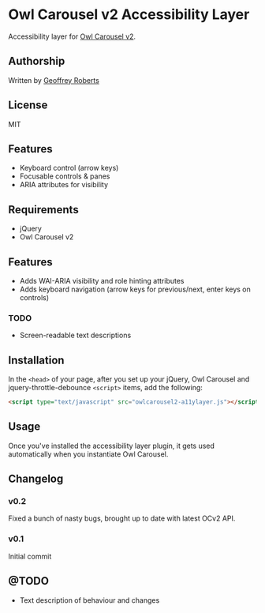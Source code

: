 # Owl Carousel v2 Accessibility Layer

Accessibility layer for [Owl Carousel v2](https://github.com/smashingboxes/OwlCarousel2).

## Authorship

Written by [Geoffrey Roberts](mailto:g.roberts@blackicemedia.com)

## License

MIT

## Features

* Keyboard control (arrow keys)
* Focusable controls & panes
* ARIA attributes for visibility

## Requirements

* jQuery
* Owl Carousel v2

## Features

* Adds WAI-ARIA visibility and role hinting attributes
* Adds keyboard navigation (arrow keys for previous/next, enter keys on controls)

### TODO

* Screen-readable text descriptions

## Installation

In the `<head>` of your page, after you set up your jQuery, Owl Carousel and jquery-throttle-debounce `<script>` items, add the following:

```html
<script type="text/javascript" src="owlcarousel2-a11ylayer.js"></script>
```

## Usage

Once you've installed the accessibility layer plugin, it gets used automatically when you instantiate Owl Carousel.

## Changelog

### v0.2

Fixed a bunch of nasty bugs, brought up to date with latest OCv2 API.

### v0.1

Initial commit

## @TODO

* Text description of behaviour and changes
